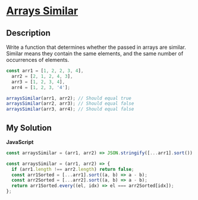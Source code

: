 # [Arrays Similar](https://www.codewars.com/kata/51e704f2d8dbace389000279)

## Description

Write a function that determines whether the passed in arrays are similar. Similar means they contain the same elements, and the same number of occurrences of elements.

```js
const arr1 = [1, 2, 2, 3, 4],
  arr2 = [2, 1, 2, 4, 3],
  arr3 = [1, 2, 3, 4],
  arr4 = [1, 2, 3, '4'];
```

```js
arraysSimilar(arr1, arr2); // Should equal true
arraysSimilar(arr2, arr3); // Should equal false
arraysSimilar(arr3, arr4); // Should equal false
```

## My Solution

**JavaScript**

```js
const arraysSimilar = (arr1, arr2) => JSON.stringify([...arr1].sort()) == JSON.stringify([...arr2].sort());
```

```js
const arraysSimilar = (arr1, arr2) => {
  if (arr1.length !== arr2.length) return false;
  const arr1Sorted = [...arr1].sort((a, b) => a - b);
  const arr2Sorted = [...arr2].sort((a, b) => a - b);
  return arr1Sorted.every((el, idx) => el === arr2Sorted[idx]);
};
```
